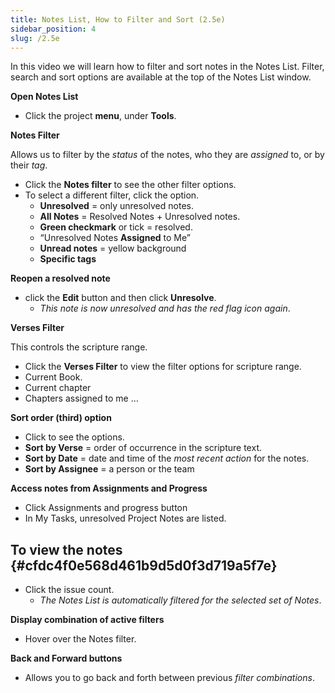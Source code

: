 ```yaml
---
title: Notes List, How to Filter and Sort (2.5e)
sidebar_position: 4
slug: /2.5e
---
```




In this video we will learn how to filter and sort notes in the Notes List. Filter, search and sort options are available at the top of the Notes List window.


**Open Notes List**

- Click the project **menu**, under **Tools**.

**Notes Filter**


Allows us to filter by the _status_ of the notes, who they are _assigned_ to, or by their _tag_.

- Click the **Notes filter** to see the other filter options.
- To select a different filter, click the option.
	- **Unresolved** = only unresolved notes.
	- **All Notes** = Resolved Notes + Unresolved notes.
	- **Green checkmark** or tick = resolved.
	- “Unresolved Notes **Assigned** to Me”
	- **Unread notes** = yellow background
	- **Specific tags**

**Reopen a resolved note**

- click the **Edit** button and then click **Unresolve**.
	- _This note is now unresolved and has the red flag icon again_.

**Verses Filter**


This controls the scripture range.

- Click the **Verses Filter** to view the filter options for scripture range.
- Current Book.
- Current chapter
- Chapters assigned to me …

**Sort order (third) option**

- Click to see the options.
- **Sort by Verse** = order of occurrence in the scripture text.
- **Sort by Date** = date and time of the _most_ _recent action_ for the notes.
- **Sort by Assignee** = a person or the team

**Access notes from Assignments and Progress**

- Click Assignments and progress button
- In My Tasks, unresolved Project Notes are listed.

## To view the notes {#cfdc4f0e568d461b9d5d0f3d719a5f7e}

- Click the issue count.
	- _The Notes List is automatically filtered for the selected set of Notes_.

**Display combination of active filters**

- Hover over the Notes filter.

**Back and Forward buttons**

- Allows you to go back and forth between previous _filter combinations_.

